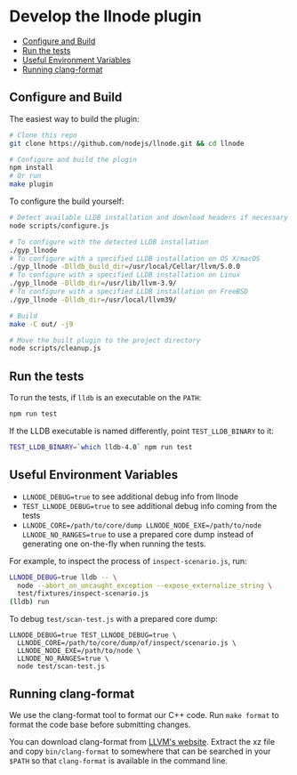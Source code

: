 
# Develop the llnode plugin

<!-- TOC -->

- [Configure and Build](#configure-and-build)
- [Run the tests](#run-the-tests)
- [Useful Environment Variables](#useful-environment-variables)
- [Running clang-format](#running-clang-format)

<!-- /TOC -->

## Configure and Build

The easiest way to build the plugin:

```bash
# Clone this repo
git clone https://github.com/nodejs/llnode.git && cd llnode

# Configure and build the plugin
npm install
# Or run
make plugin
```

To configure the build yourself:

```bash
# Detect available LLDB installation and download headers if necessary
node scripts/configure.js

# To configure with the detected LLDB installation
./gyp_llnode
# To configure with a specified LLDB installation on OS X/macOS
./gyp_llnode -Dlldb_build_dir=/usr/local/Cellar/llvm/5.0.0
# To configure with a specified LLDB installation on Linux
./gyp_llnode -Dlldb_dir=/usr/lib/llvm-3.9/
# To configure with a specified LLDB installation on FreeBSD
./gyp_llnode -Dlldb_dir=/usr/local/llvm39/

# Build
make -C out/ -j9

# Move the built plugin to the project directory
node scripts/cleanup.js
```

## Run the tests

To run the tests, if `lldb` is an executable on the `PATH`:

```bash
npm run test
```

If the LLDB executable is named differently, point `TEST_LLDB_BINARY`
to it:

```bash
TEST_LLDB_BINARY=`which lldb-4.0` npm run test
```

## Useful Environment Variables

* `LLNODE_DEBUG=true` to see additional debug info from llnode
* `TEST_LLNODE_DEBUG=true` to see additional debug info coming from the tests
* `LLNODE_CORE=/path/to/core/dump LLNODE_NODE_EXE=/path/to/node LLNODE_NO_RANGES=true`
  to use a prepared core dump instead of generating one on-the-fly when running
  the tests.

For example, to inspect the process of `inspect-scenario.js`, run:

```bash
LLNODE_DEBUG=true lldb -- \
  node --abort_on_uncaught_exception --expose_externalize_string \
  test/fixtures/inspect-scenario.js
(lldb) run
```

To debug `test/scan-test.js` with a prepared core dump:

```
LLNODE_DEBUG=true TEST_LLNODE_DEBUG=true \
  LLNODE_CORE=/path/to/core/dump/of/inspect/scenario.js \
  LLNODE_NODE_EXE=/path/to/node \
  LLNODE_NO_RANGES=true \
  node test/scan-test.js
```

## Running clang-format

We use the clang-format tool to format our C++ code. Run `make format` to
format the code base before submitting changes.

You can download clang-format from [LLVM's website](http://releases.llvm.org/download.html).
Extract the xz file and copy `bin/clang-format` to somewhere that can be searched in
your `$PATH` so that `clang-format` is available in the command line.
